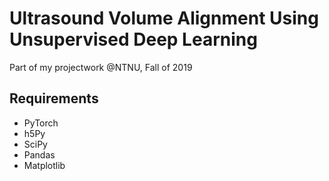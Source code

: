 # Ultrasound Volume Alignment Using Unsupervised Deep Learning

Part of my projectwork @NTNU, Fall of 2019


## Requirements
* PyTorch
* h5Py
* SciPy
* Pandas
* Matplotlib